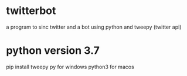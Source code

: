 # twitterbot
a program to sinc twitter and a bot using python and tweepy (twitter api)
# python version 3.7
pip install tweepy
py for windows
python3 for macos 
